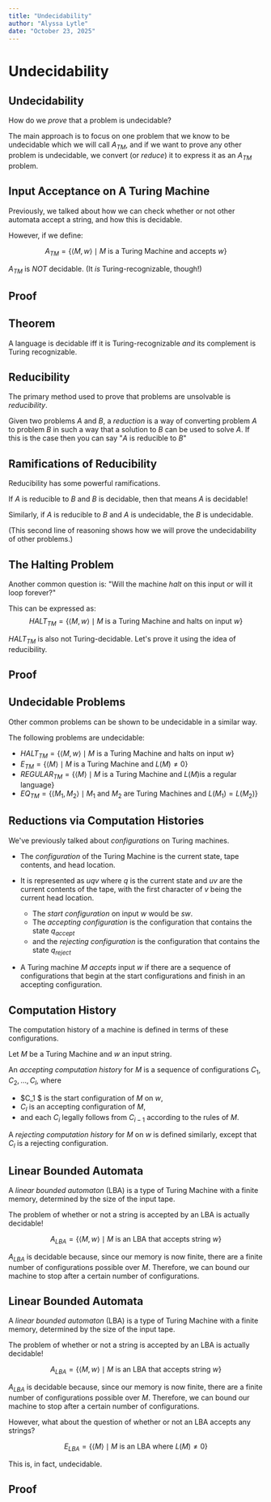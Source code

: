 ```yaml
---
title: "Undecidability"
author: "Alyssa Lytle"
date: "October 23, 2025"
---
```


<!-- pandoc -t slidy -s notes/10-undecidability.md -o slides/10-undecidability.html --webtex -->

# Undecidability

## Undecidability

How do we *prove* that a problem is undecidable? 

The main approach is to focus on one problem that we know to be undecidable which we will call $A_{TM}$, and if we want to prove any other problem is undecidable, we convert (or *reduce*) it to express it as an $A_{TM}$ problem.


## Input Acceptance on A Turing Machine

Previously, we talked about how we can check whether or not other automata accept a string, and how this is decidable. 

However, if we define:

$$A_{TM} = \{\langle M, w \rangle \mid M \textrm{ is a Turing Machine and accepts } w \}$$

$A_{TM}$ is *NOT* decidable. (It *is* Turing-recognizable, though!)

## Proof

## Theorem

A language is decidable iff it is Turing-recognizable *and* its complement is Turing recognizable.




## Reducibility

The primary method used to prove that problems are unsolvable is *reducibility*.

Given two problems $A$ and $B$,
a *reduction* is a way of converting problem $A$ to problem $B$ in such a way that a solution to $B$ can be used to solve $A$. 
If this is the case then you can say "$A$ is reducible to $B$"

## Ramifications of Reducibility

Reducibility has some powerful ramifications.

If $A$ is reducible to $B$ and $B$ is decidable, then that means $A$ is decidable! 

Similarly, if $A$ is reducible to $B$ and $A$ is undecidable, the $B$ is undecidable. 

(This second line of reasoning shows how we will prove the undecidability of other problems.)

## The Halting Problem

Another common question is: "Will the machine *halt* on this input or will it loop forever?"

This can be expressed as:
$$HALT_{TM} = \{\langle M, w \rangle \mid M \textrm{ is a Turing Machine and halts on input } w \}$$

$HALT_{TM}$ is also not Turing-decidable. Let's prove it using the idea of reducibility.

## Proof

## Undecidable Problems

Other common problems can be shown to be undecidable in a similar way.


The following problems are undecidable: 


* $HALT_{TM} = \{\langle M, w \rangle \mid M \textrm{ is a Turing Machine and halts on input } w \}$
* $E_{TM} =  \{\langle M \rangle \mid M \textrm{ is a Turing Machine and } L(M) \neq 0 \}$
* $REGULAR_{TM} = \{\langle M \rangle \mid M \textrm{ is a Turing Machine and } L(M) \textrm{is a regular language} \}$
* $EQ_{TM} = \{\langle M_1, M_2 \rangle \mid M_1 \textrm { and } M_2 \textrm{ are Turing Machines and } L(M_1) = L(M_2) \}$

    



## Reductions via Computation Histories

We've previously talked about *configurations* on Turing machines.

* The *configuration* of the Turing Machine is the current state, tape contents, and head location.

* It is represented as $u q v$ where $q$ is the current state and $uv$ are the current contents of the tape, with the first character of $v$ being the current head location.
    * The *start configuration* on input $w$ would be $sw$.
    * The *accepting configuration* is the configuration that contains the state  $q_{accept}$ 
    * and the *rejecting configuration* is the configuration that contains the state $q_{reject}$

* A Turing machine $M$ *accepts* input $w$ if there are a sequence of configurations that begin at the start configurations and finish in an accepting configuration.

## Computation History 

The computation history of a machine is defined in terms of these configurations.


Let $M$ be a Turing Machine and $w$ an input string.  

An *accepting computation history* for $M$ is a sequence of configurations $C_1, C_2, \ldots, C_l$, where 

* $C_1 $ is the start configuration of $M$ on $w$,  
* $C_l$ is an accepting configuration of $M$, 
* and each $C_i$ legally follows from $C_{i-1}$ according to the rules of $M$.

A *rejecting computation history* for $M$ on $w$ is defined similarly, except that $C_l$ is a rejecting configuration. 



## Linear Bounded Automata

A *linear bounded automaton* (LBA) is a type of Turing Machine with a finite memory, determined by the size of the input tape.

The problem of whether or not a string is accepted by an LBA is actually decidable!

$$A_{LBA} = \{ \langle M , w \rangle \mid M \textrm{ is an LBA that accepts string } w\}$$

$A_{LBA}$ is decidable because, since our memory is now finite, there are a finite number of configurations possible over $M$. Therefore, we can bound our machine to stop after a certain number of configurations. 

## Linear Bounded Automata

A *linear bounded automaton* (LBA) is a type of Turing Machine with a finite memory, determined by the size of the input tape.

The problem of whether or not a string is accepted by an LBA is actually decidable!

$$A_{LBA} = \{ \langle M , w \rangle \mid M \textrm{ is an LBA that accepts string } w\}$$

$A_{LBA}$ is decidable because, since our memory is now finite, there are a finite number of configurations possible over $M$. Therefore, we can bound our machine to stop after a certain number of configurations. 

However, what about the question of whether or not an LBA accepts any strings?

$$E_{LBA} = \{ \langle M  \rangle \mid M \textrm{ is an LBA where } L(M) \neq 0 \}$$

This is, in fact, undecidable.

## Proof

